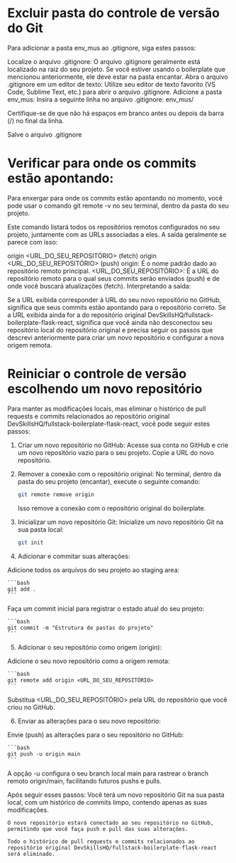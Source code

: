# Excluir pasta do controle de versão do Git
Para adicionar a pasta env_mus ao .gitignore, siga estes passos:

Localize o arquivo .gitignore:
O arquivo .gitignore geralmente está localizado na raiz do seu projeto. Se você estiver usando o boilerplate que mencionou anteriormente, ele deve estar na pasta encantar.
Abra o arquivo .gitignore em um editor de texto:
Utilize seu editor de texto favorito (VS Code, Sublime Text, etc.) para abrir o arquivo .gitignore.
Adicione a pasta env_mus:
Insira a seguinte linha no arquivo .gitignore:
env_mus/

Certifique-se de que não há espaços em branco antes ou depois da barra (/) no final da linha.

Salve o arquivo .gitignore

# Verificar para onde os commits estão apontando:
Para enxergar para onde os commits estão apontando no momento, você pode usar o comando git remote -v no seu terminal, dentro da pasta do seu projeto.

Este comando listará todos os repositórios remotos configurados no seu projeto, juntamente com as URLs associadas a eles. A saída geralmente se parece com isso:

origin  <URL_DO_SEU_REPOSITÓRIO> (fetch)
origin  <URL_DO_SEU_REPOSITÓRIO> (push)
origin: É o nome padrão dado ao repositório remoto principal.
<URL_DO_SEU_REPOSITÓRIO>: É a URL do repositório remoto para o qual seus commits serão enviados (push) e de onde você buscará atualizações (fetch).
Interpretando a saída:

Se a URL exibida corresponder à URL do seu novo repositório no GitHub, significa que seus commits estão apontando para o repositório correto.
Se a URL exibida ainda for a do repositório original DevSkillsHQ/fullstack-boilerplate-flask-react, significa que você ainda não desconectou seu repositório local do repositório original e precisa seguir os passos que descrevi anteriormente para criar um novo repositório e configurar a nova origem remota.

# Reiniciar o controle de versão escolhendo um novo repositório
Para manter as modificações locais, mas eliminar o histórico de pull requests e commits relacionados ao repositório original DevSkillsHQ/fullstack-boilerplate-flask-react, você pode seguir estes passos:

1. Criar um novo repositório no GitHub:
    Acesse sua conta no GitHub e crie um novo repositório vazio para o seu projeto.
    Copie a URL do novo repositório.
2. Remover a conexão com o repositório original:
    No terminal, dentro da pasta do seu projeto (encantar), execute o seguinte comando:

    ```bash
    git remote remove origin
    ```

    Isso remove a conexão com o repositório original do boilerplate.

3. Inicializar um novo repositório Git:
    Inicialize um novo repositório Git na sua pasta local:

    ```bash
    git init
    ```

4. Adicionar e commitar suas alterações:

Adicione todos os arquivos do seu projeto ao staging area:
    
    ```bash
    git add .
    ```

Faça um commit inicial para registrar o estado atual do seu projeto:

    ```bash
    git commit -m "Estrutura de pastas do projeto"
    ```

5. Adicionar o seu repositório como origem (origin):

Adicione o seu novo repositório como a origem remota:

    ```bash
    git remote add origin <URL_DO_SEU_REPOSITÓRIO>
    ```

Substitua <URL_DO_SEU_REPOSITÓRIO> pela URL do repositório que você criou no GitHub.

6. Enviar as alterações para o seu novo repositório:

Envie (push) as alterações para o seu repositório no GitHub:

    ```bash
    git push -u origin main
    ```

A opção -u configura o seu branch local main para rastrear o branch remoto origin/main, facilitando futuros pushs e pulls.

Após seguir esses passos:
    Você terá um novo repositório Git na sua pasta local, com um histórico de commits limpo, contendo apenas as suas modificações.
    
    O novo repositório estará conectado ao seu repositório no GitHub, permitindo que você faça push e pull das suas alterações.
    
    Todo o histórico de pull requests e commits relacionados ao repositório original DevSkillsHQ/fullstack-boilerplate-flask-react será eliminado.
